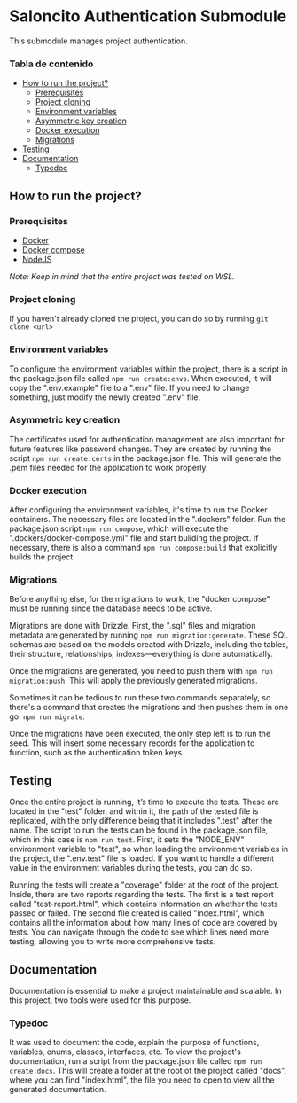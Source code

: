 # Saloncito Authentication Submodule
This submodule manages project authentication.

### Tabla de contenido
- [How to run the project?](#how-to-run-the-project)
  - [Prerequisites](#prerequisites)
  - [Project cloning](#project-cloning)
  - [Environment variables](#environment-variables)
  - [Asymmetric key creation](#asymmetric-key-creation)
  - [Docker execution](#docker-execution)
  - [Migrations](#migrations)
- [Testing](#testing)
- [Documentation](#documentation)
  - [Typedoc](#typedoc)

## How to run the project?
### Prerequisites
- [Docker](https://docs.docker.com/install/)
- [Docker compose](https://docs.docker.com/compose/install/)
- [NodeJS](https://nodejs.org/en/download/package-manager)

*Note: Keep in mind that the entire project was tested on WSL.*

### Project cloning
If you haven't already cloned the project, you can do so by running `git clone <url>`

### Environment variables
To configure the environment variables within the project, there is a script in the package.json file called `npm run create:envs`. When executed, it will copy the ".env.example" file to a ".env" file. If you need to change something, just modify the newly created ".env" file.

### Asymmetric key creation
The certificates used for authentication management are also important for future features like password changes. They are created by running the script `npm run create:certs` in the package.json file. This will generate the .pem files needed for the application to work properly.

### Docker execution
After configuring the environment variables, it's time to run the Docker containers. The necessary files are located in the ".dockers" folder. Run the package.json script `npm run compose`, which will execute the ".dockers/docker-compose.yml" file and start building the project. If necessary, there is also a command `npm run compose:build` that explicitly builds the project.

### Migrations
Before anything else, for the migrations to work, the "docker compose" must be running since the database needs to be active.

Migrations are done with Drizzle. First, the ".sql" files and migration metadata are generated by running `npm run migration:generate`. These SQL schemas are based on the models created with Drizzle, including the tables, their structure, relationships, indexes—everything is done automatically.

Once the migrations are generated, you need to push them with `npm run migration:push`. This will apply the previously generated migrations.

Sometimes it can be tedious to run these two commands separately, so there's a command that creates the migrations and then pushes them in one go: `npm run migrate`.

Once the migrations have been executed, the only step left is to run the seed. This will insert some necessary records for the application to function, such as the authentication token keys.

## Testing
Once the entire project is running, it’s time to execute the tests. These are located in the "test" folder, and within it, the path of the tested file is replicated, with the only difference being that it includes ".test" after the name. The script to run the tests can be found in the package.json file, which in this case is `npm run test`. First, it sets the "NODE_ENV" environment variable to "test", so when loading the environment variables in the project, the ".env.test" file is loaded. If you want to handle a different value in the environment variables during the tests, you can do so.

Running the tests will create a "coverage" folder at the root of the project. Inside, there are two reports regarding the tests. The first is a test report called "test-report.html", which contains information on whether the tests passed or failed. The second file created is called "index.html", which contains all the information about how many lines of code are covered by tests. You can navigate through the code to see which lines need more testing, allowing you to write more comprehensive tests.

## Documentation
Documentation is essential to make a project maintainable and scalable. In this project, two tools were used for this purpose.

### Typedoc
It was used to document the code, explain the purpose of functions, variables, enums, classes, interfaces, etc. To view the project's documentation, run a script from the package.json file called `npm run create:docs`. This will create a folder at the root of the project called "docs", where you can find "index.html", the file you need to open to view all the generated documentation.